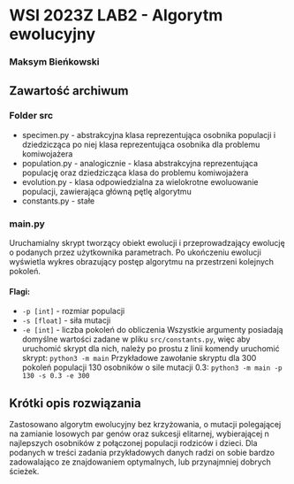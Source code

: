
# WSI 2023Z LAB2 - Algorytm ewolucyjny
### Maksym Bieńkowski

## Zawartość archiwum

### Folder src
- specimen.py - abstrakcyjna klasa reprezentująca osobnika populacji i dziedzicząca po niej klasa reprezentująca osobnika dla problemu komiwojażera
- population.py - analogicznie - klasa abstrakcyjna reprezentująca populację oraz dziedzicząca klasa do problemu komiwojażera
- evolution.py - klasa odpowiedzialna za wielokrotne ewoluowanie populacji, zawierająca główną pętlę algorytmu
- constants.py - stałe

### main.py
Uruchamialny skrypt tworzący obiekt ewolucji i przeprowadzający ewolucję o podanych przez użytkownika parametrach. Po ukończeniu
ewolucji wyświetla wykres obrazujący postęp algorytmu na przestrzeni kolejnych pokoleń.
#### Flagi: 
- `-p [int]` - rozmiar populacji
- `-s [float]` - siła mutacji
- `-e [int]` - liczba pokoleń do obliczenia
Wszystkie argumenty posiadają domyślne wartości zadane w pliku `src/constants.py`, więc aby uruchomić skrypt dla nich,
należy po prostu z linii komendy uruchomić skrypt: `python3 -m main`
Przykładowe zawołanie skryptu dla 300 pokoleń populacji 130 osobników o sile mutacji 0.3:
`python3 -m main -p 130 -s 0.3 -e 300`

## Krótki opis rozwiązania
Zastosowano algorytm ewolucyjny bez krzyżowania, o mutacji polegającej na zamianie losowych par genów
oraz sukcesji elitarnej, wybierającej n najlepszych osobników z połączonej populacji rodziców i dzieci. Dla podanych
w treści zadania przykładowych danych radzi on sobie bardzo zadowalająco ze znajdowaniem optymalnych, lub przynajmniej dobrych ścieżek.
